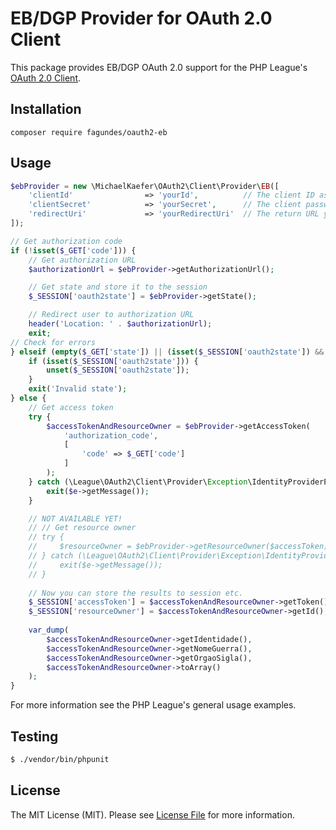 # EB/DGP Provider for OAuth 2.0 Client

This package provides EB/DGP OAuth 2.0 support for the PHP League's [OAuth 2.0 Client](https://github.com/thephpleague/oauth2-client).

## Installation

```
composer require fagundes/oauth2-eb
```

## Usage

```php
$ebProvider = new \MichaelKaefer\OAuth2\Client\Provider\EB([
    'clientId'                => 'yourId',          // The client ID assigned to you by EB
    'clientSecret'            => 'yourSecret',      // The client password assigned to you by EB
    'redirectUri'             => 'yourRedirectUri'  // The return URL you specified for your app on EB
]);

// Get authorization code
if (!isset($_GET['code'])) {
    // Get authorization URL
    $authorizationUrl = $ebProvider->getAuthorizationUrl();

    // Get state and store it to the session
    $_SESSION['oauth2state'] = $ebProvider->getState();

    // Redirect user to authorization URL
    header('Location: ' . $authorizationUrl);
    exit;
// Check for errors
} elseif (empty($_GET['state']) || (isset($_SESSION['oauth2state']) && $_GET['state'] !== $_SESSION['oauth2state'])) {
    if (isset($_SESSION['oauth2state'])) {
        unset($_SESSION['oauth2state']);
    }
    exit('Invalid state');
} else {
    // Get access token
    try {
        $accessTokenAndResourceOwner = $ebProvider->getAccessToken(
            'authorization_code',
            [
                'code' => $_GET['code']
            ]
        );
    } catch (\League\OAuth2\Client\Provider\Exception\IdentityProviderException $e) {
        exit($e->getMessage());
    }

    // NOT AVAILABLE YET!
    // // Get resource owner
    // try {
    //     $resourceOwner = $ebProvider->getResourceOwner($accessToken);
    // } catch (\League\OAuth2\Client\Provider\Exception\IdentityProviderException $e) {
    //     exit($e->getMessage());
    // }
        
    // Now you can store the results to session etc.
    $_SESSION['accessToken'] = $accessTokenAndResourceOwner->getToken();
    $_SESSION['resourceOwner'] = $accessTokenAndResourceOwner->getId();
    
    var_dump(
        $accessTokenAndResourceOwner->getIdentidade(),
        $accessTokenAndResourceOwner->getNomeGuerra(),
        $accessTokenAndResourceOwner->getOrgaoSigla(),
        $accessTokenAndResourceOwner->toArray()
    );
}
```

For more information see the PHP League's general usage examples.

## Testing

``` bash
$ ./vendor/bin/phpunit
```

## License

The MIT License (MIT). Please see [License File](https://github.com/fagundes/oauth2-eb/blob/master/LICENSE) for more information.
